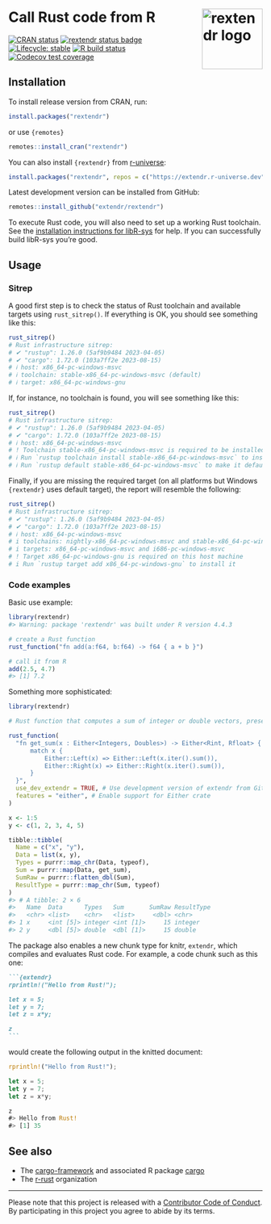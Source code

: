 
<!-- README.md is generated from README.Rmd. Please edit that file -->

# Call Rust code from R <img width="120px" alt="rextendr logo" align="right" src="man/figures/rextendr-logo.png">

<!-- badges: start -->

[![CRAN
status](https://www.r-pkg.org/badges/version/rextendr)](https://CRAN.R-project.org/package=rextendr)
[![rextendr status
badge](https://extendr.r-universe.dev/badges/rextendr)](https://extendr.r-universe.dev/rextendr)
[![Lifecycle:
stable](https://img.shields.io/badge/lifecycle-stable-brightgreen.svg)](https://lifecycle.r-lib.org/articles/stages.html#stable)
[![R build
status](https://github.com/extendr/rextendr/workflows/R-CMD-check/badge.svg)](https://github.com/extendr/rextendr/actions)
[![Codecov test
coverage](https://codecov.io/gh/extendr/rextendr/graph/badge.svg)](https://app.codecov.io/gh/extendr/rextendr)
<!-- badges: end -->

## Installation

To install release version from CRAN, run:

``` r
install.packages("rextendr")
```

or use `{remotes}`

``` r
remotes::install_cran("rextendr")
```

You can also install `{rextendr}` from
[r-universe](https://extendr.r-universe.dev/rextendr):

``` r
install.packages("rextendr", repos = c("https://extendr.r-universe.dev", "https://cloud.r-project.org"))
```

Latest development version can be installed from GitHub:

``` r
remotes::install_github("extendr/rextendr")
```

To execute Rust code, you will also need to set up a working Rust
toolchain. See the [installation instructions for
libR-sys](https://github.com/extendr/libR-sys) for help. If you can
successfully build libR-sys you’re good.

## Usage

### Sitrep

A good first step is to check the status of Rust toolchain and available
targets using `rust_sitrep()`. If everything is OK, you should see
something like this:

``` r
rust_sitrep()
# Rust infrastructure sitrep:
# ✔ "rustup": 1.26.0 (5af9b9484 2023-04-05)
# ✔ "cargo": 1.72.0 (103a7ff2e 2023-08-15)
# ℹ host: x86_64-pc-windows-msvc
# ℹ toolchain: stable-x86_64-pc-windows-msvc (default)
# ℹ target: x86_64-pc-windows-gnu
```

If, for instance, no toolchain is found, you will see something like
this:

``` r
rust_sitrep()
# Rust infrastructure sitrep:
# ✔ "rustup": 1.26.0 (5af9b9484 2023-04-05)
# ✔ "cargo": 1.72.0 (103a7ff2e 2023-08-15)
# ℹ host: x86_64-pc-windows-msvc
# ! Toolchain stable-x86_64-pc-windows-msvc is required to be installed and set as default
# ℹ Run `rustup toolchain install stable-x86_64-pc-windows-msvc` to install it
# ℹ Run `rustup default stable-x86_64-pc-windows-msvc` to make it default
```

Finally, if you are missing the required target (on all platforms but
Windows `{rextendr}` uses default target), the report will resemble the
following:

``` r
rust_sitrep()
# Rust infrastructure sitrep:
# ✔ "rustup": 1.26.0 (5af9b9484 2023-04-05)
# ✔ "cargo": 1.72.0 (103a7ff2e 2023-08-15)
# ℹ host: x86_64-pc-windows-msvc
# i toolchains: nightly-x86_64-pc-windows-msvc and stable-x86_64-pc-windows-msvc (default)
# i targets: x86_64-pc-windows-msvc and i686-pc-windows-msvc
# ! Target x86_64-pc-windows-gnu is required on this host machine
# i Run `rustup target add x86_64-pc-windows-gnu` to install it
```

### Code examples

Basic use example:

``` r
library(rextendr)
#> Warning: package 'rextendr' was built under R version 4.4.3

# create a Rust function
rust_function("fn add(a:f64, b:f64) -> f64 { a + b }")

# call it from R
add(2.5, 4.7)
#> [1] 7.2
```

Something more sophisticated:

``` r
library(rextendr)

# Rust function that computes a sum of integer or double vectors, preserving the type

rust_function(
  "fn get_sum(x : Either<Integers, Doubles>) -> Either<Rint, Rfloat> {
      match x {
          Either::Left(x) => Either::Left(x.iter().sum()),
          Either::Right(x) => Either::Right(x.iter().sum()),
      }
  }",
  use_dev_extendr = TRUE, # Use development version of extendr from GitHub
  features = "either", # Enable support for Either crate
)

x <- 1:5
y <- c(1, 2, 3, 4, 5)

tibble::tibble(
  Name = c("x", "y"),
  Data = list(x, y),
  Types = purrr::map_chr(Data, typeof),
  Sum = purrr::map(Data, get_sum),
  SumRaw = purrr::flatten_dbl(Sum),
  ResultType = purrr::map_chr(Sum, typeof)
)
#> # A tibble: 2 × 6
#>   Name  Data      Types   Sum       SumRaw ResultType
#>   <chr> <list>    <chr>   <list>     <dbl> <chr>     
#> 1 x     <int [5]> integer <int [1]>     15 integer   
#> 2 y     <dbl [5]> double  <dbl [1]>     15 double
```

The package also enables a new chunk type for knitr, `extendr`, which
compiles and evaluates Rust code. For example, a code chunk such as this
one:

```` markdown
```{extendr}
rprintln!("Hello from Rust!");

let x = 5;
let y = 7;
let z = x*y;

z
```
````

would create the following output in the knitted document:

``` rust
rprintln!("Hello from Rust!");

let x = 5;
let y = 7;
let z = x*y;

z
#> Hello from Rust!
#> [1] 35
```

## See also

- The [cargo-framework](https://github.com/dbdahl/cargo-framework) and
  associated R package [cargo](https://cran.r-project.org/package=cargo)
- The [r-rust](https://github.com/r-rust) organization

------------------------------------------------------------------------

Please note that this project is released with a [Contributor Code of
Conduct](https://github.com/extendr/rextendr/blob/main/CODE-OF-CONDUCT.md).
By participating in this project you agree to abide by its terms.
